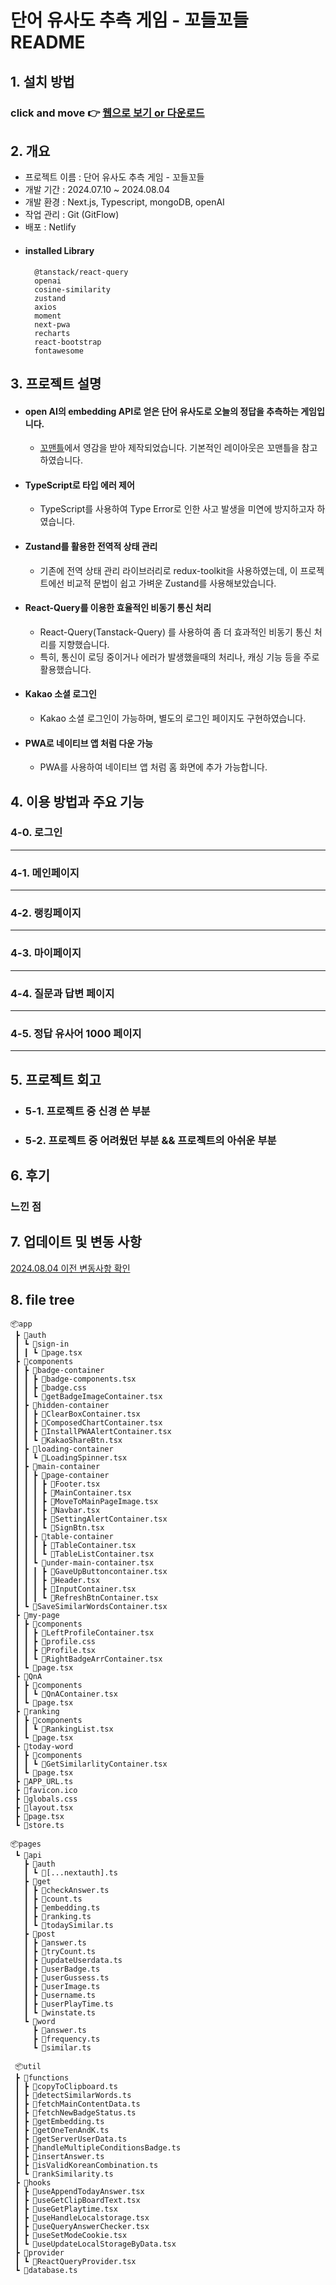 # 단어 유사도 추측 게임 - 꼬들꼬들 README 

## 1. 설치 방법

### click and move 👉 [웹으로 보기 or 다운로드](https://kkodle-kkodle.netlify.app/)

## 2. 개요
- 프로젝트 이름 : 단어 유사도 추측 게임 - 꼬들꼬들
- 개발 기간 : 2024.07.10 ~ 2024.08.04
- 개발 환경 : Next.js, Typescript, mongoDB, openAI
- 작업 관리 : Git (GitFlow)
- 배포 : Netlify
- #### installed Library
        @tanstack/react-query
        openai
        cosine-similarity
        zustand
        axios
        moment
        next-pwa
        recharts
        react-bootstrap
        fontawesome

## 3. 프로젝트 설명
- #### open AI의 embedding API로 얻은 단어 유사도로 오늘의 정답을 추측하는 게임입니다.
  - [꼬맨틀](https://semantle-ko.newsjel.ly/)에서 영감을 받아 제작되었습니다. 기본적인 레이아웃은 꼬맨틀을 참고하였습니다.
 
- #### TypeScript로 타입 에러 제어
  - TypeScript를 사용하여 Type Error로 인한 사고 발생을 미연에 방지하고자 하였습니다.
 
- #### Zustand를 활용한 전역적 상태 관리
  - 기존에 전역 상태 관리 라이브러리로 redux-toolkit을 사용하였는데, 이 프로젝트에선 비교적 문법이 쉽고 가벼운 Zustand를 사용해보았습니다.

- #### React-Query를 이용한 효율적인 비동기 통신 처리
  - React-Query(Tanstack-Query) 를 사용하여 좀 더 효과적인 비동기 통신 처리를 지향했습니다.
  - 특히, 통신이 로딩 중이거나 에러가 발생했을때의 처리나, 캐싱 기능 등을 주로 활용했습니다.
 
- #### Kakao 소셜 로그인
  - Kakao 소셜 로그인이 가능하며, 별도의 로그인 페이지도 구현하였습니다.
 
- #### PWA로 네이티브 앱 처럼 다운 가능
  - PWA를 사용하여 네이티브 앱 처럼 홈 화면에 추가 가능합니다.
 
## 4. 이용 방법과 주요 기능

### 4-0. 로그인
- - - 
### 4-1. 메인페이지
- - -
### 4-2. 랭킹페이지
- - -
### 4-3. 마이페이지
- - -
### 4-4. 질문과 답변 페이지
- - - 
### 4-5. 정답 유사어 1000 페이지
- - - 
## 5. 프로젝트 회고

- ### 5-1. 프로젝트 중 신경 쓴 부분
- ### 5-2. 프로젝트 중 어려웠던 부분 && 프로젝트의 아쉬운 부분

## 6. 후기
### 느낀 점

## 7. 업데이트 및 변동 사항
[2024.08.04 이전 변동사항 확인](https://github.com/pvvng/kkomentle/blob/develop-readme/README.md)
## 8. file tree

    📦app
     ┣ 📂auth
     ┃ ┗ 📂sign-in
     ┃ ┃ ┗ 📜page.tsx
     ┣ 📂components
     ┃ ┣ 📂badge-container
     ┃ ┃ ┣ 📜badge-components.tsx
     ┃ ┃ ┣ 📜badge.css
     ┃ ┃ ┗ 📜getBadgeImageContainer.tsx
     ┃ ┣ 📂hidden-container
     ┃ ┃ ┣ 📜ClearBoxContainer.tsx
     ┃ ┃ ┣ 📜ComposedChartContainer.tsx
     ┃ ┃ ┣ 📜InstallPWAAlertContainer.tsx
     ┃ ┃ ┗ 📜KakaoShareBtn.tsx
     ┃ ┣ 📂loading-container
     ┃ ┃ ┗ 📜LoadingSpinner.tsx
     ┃ ┣ 📂main-container
     ┃ ┃ ┣ 📂page-container
     ┃ ┃ ┃ ┣ 📜Footer.tsx
     ┃ ┃ ┃ ┣ 📜MainContainer.tsx
     ┃ ┃ ┃ ┣ 📜MoveToMainPageImage.tsx
     ┃ ┃ ┃ ┣ 📜Navbar.tsx
     ┃ ┃ ┃ ┣ 📜SettingAlertContainer.tsx
     ┃ ┃ ┃ ┗ 📜SignBtn.tsx
     ┃ ┃ ┣ 📂table-container
     ┃ ┃ ┃ ┣ 📜TableContainer.tsx
     ┃ ┃ ┃ ┗ 📜TableListContainer.tsx
     ┃ ┃ ┗ 📂under-main-container.tsx
     ┃ ┃ ┃ ┣ 📜GaveUpButtoncontainer.tsx
     ┃ ┃ ┃ ┣ 📜Header.tsx
     ┃ ┃ ┃ ┣ 📜InputContainer.tsx
     ┃ ┃ ┃ ┗ 📜RefreshBtnContainer.tsx
     ┃ ┗ 📜SaveSimilarWordsContainer.tsx
     ┣ 📂my-page
     ┃ ┣ 📂components
     ┃ ┃ ┣ 📜LeftProfileContainer.tsx
     ┃ ┃ ┣ 📜profile.css
     ┃ ┃ ┣ 📜Profile.tsx
     ┃ ┃ ┗ 📜RightBadgeArrContainer.tsx
     ┃ ┗ 📜page.tsx
     ┣ 📂QnA
     ┃ ┣ 📂components
     ┃ ┃ ┗ 📜QnAContainer.tsx
     ┃ ┗ 📜page.tsx
     ┣ 📂ranking
     ┃ ┣ 📂components
     ┃ ┃ ┗ 📜RankingList.tsx
     ┃ ┗ 📜page.tsx
     ┣ 📂today-word
     ┃ ┣ 📂components
     ┃ ┃ ┗ 📜GetSimilarlityContainer.tsx
     ┃ ┗ 📜page.tsx
     ┣ 📜APP_URL.ts
     ┣ 📜favicon.ico
     ┣ 📜globals.css
     ┣ 📜layout.tsx
     ┣ 📜page.tsx
     ┗ 📜store.ts

    📦pages
     ┗ 📂api
       ┣ 📂auth
       ┃ ┗ 📜[...nextauth].ts
       ┣ 📂get
       ┃ ┣ 📜checkAnswer.ts
       ┃ ┣ 📜count.ts
       ┃ ┣ 📜embedding.ts
       ┃ ┣ 📜ranking.ts
       ┃ ┗ 📜todaySimilar.ts
       ┣ 📂post
       ┃ ┣ 📜answer.ts
       ┃ ┣ 📜tryCount.ts
       ┃ ┣ 📜updateUserdata.ts
       ┃ ┣ 📜userBadge.ts
       ┃ ┣ 📜userGussess.ts
       ┃ ┣ 📜userImage.ts
       ┃ ┣ 📜username.ts
       ┃ ┣ 📜userPlayTime.ts
       ┃ ┗ 📜winstate.ts
       ┗ 📂word
         ┣ 📜answer.ts
         ┣ 📜frequency.ts
         ┗ 📜similar.ts

     📦util
     ┣ 📂functions
     ┃ ┣ 📜copyToClipboard.ts
     ┃ ┣ 📜detectSimilarWords.ts
     ┃ ┣ 📜fetchMainContentData.ts
     ┃ ┣ 📜fetchNewBadgeStatus.ts
     ┃ ┣ 📜getEmbedding.ts
     ┃ ┣ 📜getOneTenAndK.ts
     ┃ ┣ 📜getServerUserData.ts
     ┃ ┣ 📜handleMultipleConditionsBadge.ts
     ┃ ┣ 📜insertAnswer.ts
     ┃ ┣ 📜isValidKoreanCombination.ts
     ┃ ┗ 📜rankSimilarity.ts
     ┣ 📂hooks
     ┃ ┣ 📜useAppendTodayAnswer.tsx
     ┃ ┣ 📜useGetClipBoardText.tsx
     ┃ ┣ 📜useGetPlaytime.tsx
     ┃ ┣ 📜useHandleLocalstorage.tsx
     ┃ ┣ 📜useQueryAnswerChecker.tsx
     ┃ ┣ 📜useSetModeCookie.tsx
     ┃ ┗ 📜useUpdateLocalStorageByData.tsx
     ┣ 📂provider
     ┃ ┗ 📜ReactQueryProvider.tsx
     ┗ 📜database.ts
